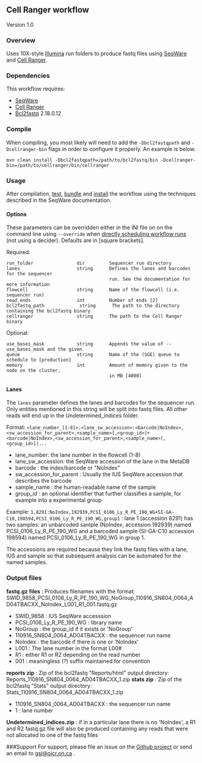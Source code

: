 ## Cell Ranger workflow

Version 1.0

### Overview

Uses 10X-style [Illumina](http://www.illumina.com/) run folders to produce fastq files using [SeqWare](http://seqware.github.io/) and [Cell Ranger](https://www.10xgenomics.com/).

### Dependencies

This workflow requires:

* [SeqWare](http://seqware.github.io/)
* [Cell Ranger](https://www.10xgenomics.com/)
* [Bcl2fastq](http://support.illumina.com/downloads/bcl2fastq-conversion-software-v2-18.html) 2.18.0.12

### Compile
When compiling, you most likely will need to add the `-Dbcl2fastqpath` and `-Dcellranger-bin` flags in order to configure it properly. An example is below.
```
mvn clean install -Dbcl2fastqpath=/path/to/bcl2fastq/bin -Dcellranger-bin=/path/to/cellranger/bin/cellranger
```

### Usage
After compilation, [test](http://seqware.github.io/docs/3-getting-started/developer-tutorial/#testing-the-workflow), [bundle](http://seqware.github.io/docs/3-getting-started/developer-tutorial/#packaging-the-workflow-into-a-workflow-bundle) and [install](http://seqware.github.io/docs/3-getting-started/admin-tutorial/#how-to-install-a-workflow) the workflow using the techniques described in the SeqWare documentation.

#### Options
These parameters can be overridden either in the INI file on on the command line using `--override` when [directly scheduling workflow runs](http://seqware.github.io/docs/3-getting-started/user-tutorial/#listing-available-workflows-and-their-parameters) (not using a decider). Defaults are in [square brackets].

Required:

    run_folder                dir         Sequencer run directory
    lanes                     string      Defines the lanes and barcodes for the sequencer
                                          run. See the documentation for more information
    flowcell                  string      Name of the flowcell (i.e. sequencer run)
    read_ends                 int         Number of ends [2]
    bcl2fastq_path             string      The path to the directory containing the bcl2fastq binary
    cellranger                string      The path to the Cell Ranger binary

Optional:

    use_bases_mask            string      Appends the value of --use_bases_mask and the given 
    queue                     string      Name of the (SGE) queue to schedule to [production]
    memory                    int         Amount of memory given to the node on the cluster,
                                          in MB [4000]

#### Lanes
The `lanes` parameter defines the lanes and barcodes for the sequencer run. Only entities mentioned in this string will be split into fastq files. All other reads will end up in the Undetermined_indices folder.

Format: `<lane_number_[1-8]>,<lane_sw_accession>:<barcode|NoIndex>,<sw_accession_for_parent>,<sample_name>[,<group_id>]+<barcode|NoIndex>,<sw_accession_for_parent>,<sample_name>[,<group_id>]|...`

* lane_number: the lane number in the flowcell (1-8)
* lane_sw_accession: the SeqWare accession of the lane in the MetaDB
* barcode : the index/barcode or "NoIndex"
* sw_accession_for_parent : Usually the IUS SeqWare accession that describes the barcode
* sample_name : the human-readable name of the sample
* group_id : an optional identifier that further classifies a sample, for example into a experimental group

Example: `1,8291:NoIndex,192939,PCSI_0106_Ly_R_PE_190_WG+SI-GA-C10,198594,PCSI_0106_Ly_R_PE_190_WG,group1` : lane 1 (accession 8291) has two samples: an unbarcoded sample (NoIndex, accession 192939) named PCSI_0106_Ly_R_PE_190_WG and a barcoded sample (SI-GA-C10 accession 198594) named PCSI_0106_Ly_R_PE_190_WG in group 1.

The accessions are required because they link the fastq files with a lane, IUS and sample so that subsequent analysis can be automated for the named samples.

### Output files
**fastq.gz files** : Produces filenames with the format: SWID_9858_PCSI_0106_Ly_R_PE_190_WG_NoGroup_110916_SN804_0064_AD04TBACXX_NoIndex_L001_R1_001.fastq.gz
* SWID_9858 : IUS SeqWare accesssion
* PCSI_0106_Ly_R_PE_190_WG : library name
* NoGroup : the group_id if it exists or 'NoGroup'
* 110916_SN804_0064_AD04TBACXX : the sequencer run name
* NoIndex : the barcode if there is one or 'NoIndex'
* L001 : The lane number in the format L00#
* R1 : either R1 or R2 depending on the read number
* 001 : meaningless (?) suffix maintained for convention

**reports zip** : Zip of the bcl2fastq "Reports/html" output directory: Reports_110916_SN804_0064_AD04TBACXX_1.zip
**stats zip** : Zip of the bcl2fastq "Stats" output directory: Stats_110916_SN804_0064_AD04TBACXX_1.zip
* 110916_SN804_0064_AD04TBACXX : the sequencer run name
* 1 : lane number

**Undetermined_indices.zip** :  if in a particular lane there is no 'NoIndex', a R1 and R2 fastq.gz file will also be produced containing any reads that were not allocated to one of the fastq files

###Support
For support, please file an issue on the [Github project](https://github.com/oicr-gsi) or send an email to gsi@oicr.on.ca .
